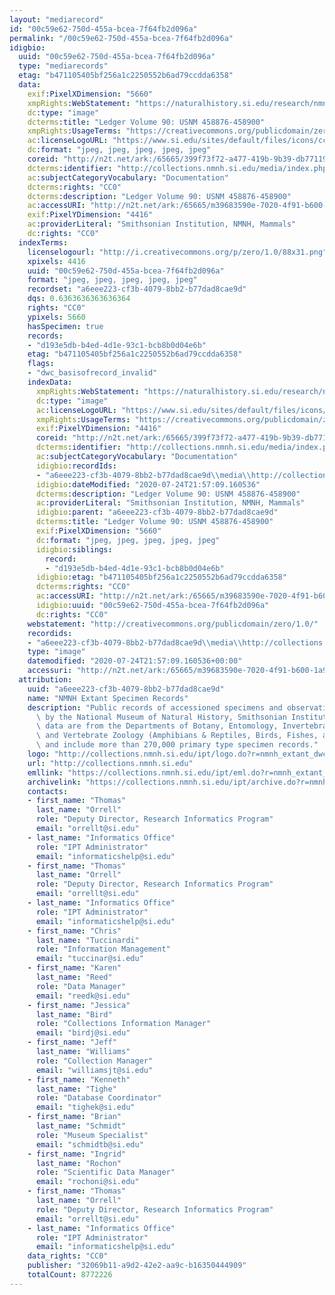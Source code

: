 ```yaml
---
layout: "mediarecord"
id: "00c59e62-750d-455a-bcea-7f64fb2d096a"
permalink: "/00c59e62-750d-455a-bcea-7f64fb2d096a"
idigbio:
  uuid: "00c59e62-750d-455a-bcea-7f64fb2d096a"
  type: "mediarecords"
  etag: "b471105405bf256a1c2250552b6ad79ccdda6358"
  data:
    exif:PixelXDimension: "5660"
    xmpRights:WebStatement: "https://naturalhistory.si.edu/research/nmnh-collections/museum-collections-policies"
    dc:type: "image"
    dcterms:title: "Ledger Volume 90: USNM 458876-458900"
    xmpRights:UsageTerms: "https://creativecommons.org/publicdomain/zero/1.0/"
    ac:licenseLogoURL: "https://www.si.edu/sites/default/files/icons/cc0.svg"
    dc:format: "jpeg, jpeg, jpeg, jpeg, jpeg"
    coreid: "http://n2t.net/ark:/65665/399f73f72-a477-419b-9b39-db77119d1ef3"
    dcterms:identifier: "http://collections.nmnh.si.edu/media/index.php?irn=14401348"
    ac:subjectCategoryVocabulary: "Documentation"
    dcterms:rights: "CC0"
    dcterms:description: "Ledger Volume 90: USNM 458876-458900"
    ac:accessURI: "http://n2t.net/ark:/65665/m39683590e-7020-4f91-b600-1a9679b001a4"
    exif:PixelYDimension: "4416"
    ac:providerLiteral: "Smithsonian Institution, NMNH, Mammals"
    dc:rights: "CC0"
  indexTerms:
    licenselogourl: "http://i.creativecommons.org/p/zero/1.0/88x31.png"
    xpixels: 4416
    uuid: "00c59e62-750d-455a-bcea-7f64fb2d096a"
    format: "jpeg, jpeg, jpeg, jpeg, jpeg"
    recordset: "a6eee223-cf3b-4079-8bb2-b77dad8cae9d"
    dqs: 0.6363636363636364
    rights: "CC0"
    ypixels: 5660
    hasSpecimen: true
    records:
    - "d193e5db-b4ed-4d1e-93c1-bcb8b0d04e6b"
    etag: "b471105405bf256a1c2250552b6ad79ccdda6358"
    flags:
    - "dwc_basisofrecord_invalid"
    indexData:
      xmpRights:WebStatement: "https://naturalhistory.si.edu/research/nmnh-collections/museum-collections-policies"
      dc:type: "image"
      ac:licenseLogoURL: "https://www.si.edu/sites/default/files/icons/cc0.svg"
      xmpRights:UsageTerms: "https://creativecommons.org/publicdomain/zero/1.0/"
      exif:PixelYDimension: "4416"
      coreid: "http://n2t.net/ark:/65665/399f73f72-a477-419b-9b39-db77119d1ef3"
      dcterms:identifier: "http://collections.nmnh.si.edu/media/index.php?irn=14401348"
      ac:subjectCategoryVocabulary: "Documentation"
      idigbio:recordIds:
      - "a6eee223-cf3b-4079-8bb2-b77dad8cae9d\\media\\http://collections.nmnh.si.edu/media/index.php?irn=14401348"
      idigbio:dateModified: "2020-07-24T21:57:09.160536"
      dcterms:description: "Ledger Volume 90: USNM 458876-458900"
      ac:providerLiteral: "Smithsonian Institution, NMNH, Mammals"
      idigbio:parent: "a6eee223-cf3b-4079-8bb2-b77dad8cae9d"
      dcterms:title: "Ledger Volume 90: USNM 458876-458900"
      exif:PixelXDimension: "5660"
      dc:format: "jpeg, jpeg, jpeg, jpeg, jpeg"
      idigbio:siblings:
        record:
        - "d193e5db-b4ed-4d1e-93c1-bcb8b0d04e6b"
      idigbio:etag: "b471105405bf256a1c2250552b6ad79ccdda6358"
      dcterms:rights: "CC0"
      ac:accessURI: "http://n2t.net/ark:/65665/m39683590e-7020-4f91-b600-1a9679b001a4"
      idigbio:uuid: "00c59e62-750d-455a-bcea-7f64fb2d096a"
      dc:rights: "CC0"
    webstatement: "http://creativecommons.org/publicdomain/zero/1.0/"
    recordids:
    - "a6eee223-cf3b-4079-8bb2-b77dad8cae9d\\media\\http://collections.nmnh.si.edu/media/index.php?irn=14401348"
    type: "image"
    datemodified: "2020-07-24T21:57:09.160536+00:00"
    accessuri: "http://n2t.net/ark:/65665/m39683590e-7020-4f91-b600-1a9679b001a4"
  attribution:
    uuid: "a6eee223-cf3b-4079-8bb2-b77dad8cae9d"
    name: "NMNH Extant Specimen Records"
    description: "Public records of accessioned specimens and observations curated\
      \ by the National Museum of Natural History, Smithsonian Institution. These\
      \ data are from the Departments of Botany, Entomology, Invertebrate Zoology\
      \ and Vertebrate Zoology (Amphibians & Reptiles, Birds, Fishes, and Mammals)\
      \ and include more than 270,000 primary type specimen records."
    logo: "http://collections.nmnh.si.edu/ipt/logo.do?r=nmnh_extant_dwc-a"
    url: "http://collections.nmnh.si.edu"
    emllink: "https://collections.nmnh.si.edu/ipt/eml.do?r=nmnh_extant_dwc-a"
    archivelink: "https://collections.nmnh.si.edu/ipt/archive.do?r=nmnh_extant_dwc-a"
    contacts:
    - first_name: "Thomas"
      last_name: "Orrell"
      role: "Deputy Director, Research Informatics Program"
      email: "orrellt@si.edu"
    - last_name: "Informatics Office"
      role: "IPT Administrator"
      email: "informaticshelp@si.edu"
    - first_name: "Thomas"
      last_name: "Orrell"
      role: "Deputy Director, Research Informatics Program"
      email: "orrellt@si.edu"
    - last_name: "Informatics Office"
      role: "IPT Administrator"
      email: "informaticshelp@si.edu"
    - first_name: "Chris"
      last_name: "Tuccinardi"
      role: "Information Management"
      email: "tuccinar@si.edu"
    - first_name: "Karen"
      last_name: "Reed"
      role: "Data Manager"
      email: "reedk@si.edu"
    - first_name: "Jessica"
      last_name: "Bird"
      role: "Collections Information Manager"
      email: "birdj@si.edu"
    - first_name: "Jeff"
      last_name: "Williams"
      role: "Collection Manager"
      email: "williamsjt@si.edu"
    - first_name: "Kenneth"
      last_name: "Tighe"
      role: "Database Coordinator"
      email: "tighek@si.edu"
    - first_name: "Brian"
      last_name: "Schmidt"
      role: "Museum Specialist"
      email: "schmidtb@si.edu"
    - first_name: "Ingrid"
      last_name: "Rochon"
      role: "Scientific Data Manager"
      email: "rochoni@si.edu"
    - first_name: "Thomas"
      last_name: "Orrell"
      role: "Deputy Director, Research Informatics Program"
      email: "orrellt@si.edu"
    - last_name: "Informatics Office"
      role: "IPT Administrator"
      email: "informaticshelp@si.edu"
    data_rights: "CC0"
    publisher: "32069b11-a9d2-42e2-aa9c-b16350444909"
    totalCount: 8772226
---
```

